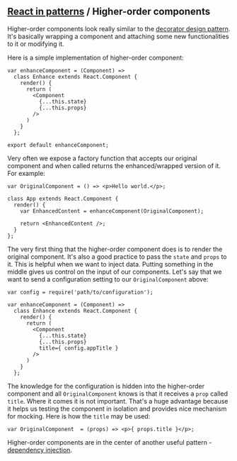 ## [React in patterns](../../README.md) / Higher-order components

Higher-order components look really similar to the [decorator design pattern](http://robdodson.me/javascript-design-patterns-decorator/). It's basically wrapping a component and attaching some new functionalities to it or modifying it.

Here is a simple implementation of higher-order component:

```
var enhanceComponent = (Component) =>
  class Enhance extends React.Component {
    render() {
      return (
        <Component
          {...this.state}
          {...this.props}
        />
      )
    }
  };

export default enhanceComponent;
```

Very often we expose a factory function that accepts our original component and when called returns the enhanced/wrapped version of it. For example:

```
var OriginalComponent = () => <p>Hello world.</p>;

class App extends React.Component {
  render() {
    var EnhancedContent = enhanceComponent(OriginalComponent);

    return <EnhancedContent />;
  }
};
```

The very first thing that the higher-order component does is to render the original component. It's also a good practice to pass the `state` and `props` to it. This is helpful when we want to inject data. Putting something in the middle gives us control on the input of our components. Let's say that we want to send a configuration setting to our `OriginalComponent` above:

```
var config = require('path/to/configuration');

var enhanceComponent = (Component) =>
  class Enhance extends React.Component {
    render() {
      return (
        <Component
          {...this.state}
          {...this.props}
          title={ config.appTitle }
        />
      )
    }
  };
```

The knowledge for the configuration is hidden into the higher-order component and all `OriginalComponent` knows is that it receives a `prop` called `title`. Where it comes it is not important. That's a huge advantage because it helps us testing the component in isolation and provides nice mechanism for mocking. Here is how the `title` may be used:

```
var OriginalComponent  = (props) => <p>{ props.title }</p>;
```

Higher-order components are in the center of another useful pattern - [dependency injection](../dependency-injection).
